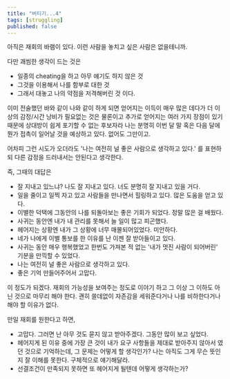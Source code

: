 ```yaml
---
title: "버티기...4"
tags: [struggling]
published: false
---
```


아직은 재회의 바램이 있다. 이런 사람을 놓치고 싶은 사람은 없을테니까. 

다만 괘씸한 생각이 드는 것은 
- 일종의 cheating을 하고 아무 얘기도 하지 않은 것
- 그것을 이용해서 나를 함부로 대한 것
- 그래서 대놓고 나의 약점을 저격해버린 것
이다.

이미 전술했던 바와 같이 나와 같이 하게 되면 얻어지는 이득이 매우 많은 데다가 더 이상의 감정/시간 낭비가 필요없는 것은 물론이고 추가로 얻어지는 여러 가지 장점이 있기 때문에 상대방이 쉽게 포기할 수 없는 후보자라 나는 분명히 이번 달 말 혹은 다음 달에 뭔가 접촉이 일어날 것을 예상하고 있다. 없어도 그만이고.

어차피 그런 시도가 오더라도 '나는 여전히 널 좋은 사람으로 생각하고 있다.' 를 표현하되 다른 감정을 드러내서는 안된다고 생각한다.

즉, 그때의 대답은
- 잘 지내고 있느냐? 나도 잘 지내고 있다. 너도 분명히 잘 지내고 있을 거다.
- 일을 줄이고 일찍 자고 있고 사람들을 만나면서 힐링하고 있다. 많은 도움을 얻고 있다.
- 이별한 덕택에 그동안의 나를 되돌아보는 좋은 기회가 되었다. 정말 많은 걸 배웠다.
- 사귀는 동안엔 내가 내 관리를 못해서 늘 일이 많고 피곤했다.
- 헤어지는 상황엔 내가 그 상황에 너무 매몰되어있었다. 미안하다.
- 네가 나에게 이별 통보를 한 이유를 난 이젠 잘 받아들이고 있다. 
- 사귀는 동안 매우 행복했었고 한번도 가져본 적 없는 '내가 멋진 사람이 되어버린' 기분을 만끽할 수 있었다.
- 나는 여전히 널 좋은 사람으로 생각하고 있다. 
- 좋은 기억 만들어주어서 고맙다.

이 정도가 되겠다. 재회의 가능성을 보여주는 정도로 이야기 하고 그 이상 그 이하도 아닌 것으로 마무리 해야 한다. 괜히 쓸데없이 자존감을 세워준다거나 나를 비하한다거나 해야 할 이유가 없다.

만일 재회를 원한다고 하면,
- 고맙다. 그러면 난 아무 것도 묻지 않고 받아주겠다. 그동안 많이 보고 싶었다.
- 헤어지게 된 이유 중에 가장 큰 것이 내가 요구 사항들을 제대로 받아주지 않아서 였던 것으로 기억하는데, 그 문제는 어떻게 할 생각인가? 나는 아직도 그게 무슨 뜻인지 잘 이해를 못한다. 구체적으로 얘기해달라.
- 선결조건이 만족되지 못하면 또 헤어지게 될텐데 어떻게 생각하는가?

